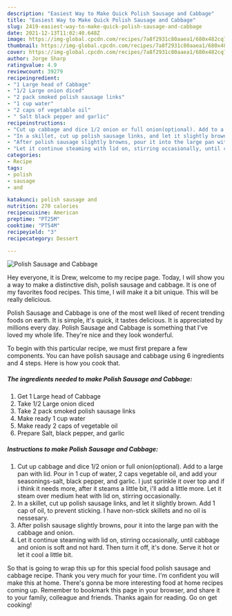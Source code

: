 ```yaml
---
description: "Easiest Way to Make Quick Polish Sausage and Cabbage"
title: "Easiest Way to Make Quick Polish Sausage and Cabbage"
slug: 2419-easiest-way-to-make-quick-polish-sausage-and-cabbage
date: 2021-12-13T11:02:40.648Z
image: https://img-global.cpcdn.com/recipes/7a8f2931c80aaea1/680x482cq70/polish-sausage-and-cabbage-recipe-main-photo.jpg
thumbnail: https://img-global.cpcdn.com/recipes/7a8f2931c80aaea1/680x482cq70/polish-sausage-and-cabbage-recipe-main-photo.jpg
cover: https://img-global.cpcdn.com/recipes/7a8f2931c80aaea1/680x482cq70/polish-sausage-and-cabbage-recipe-main-photo.jpg
author: Jorge Sharp
ratingvalue: 4.9
reviewcount: 39279
recipeingredient:
- "1 Large head of Cabbage"
- "1/2 Large onion diced"
- "2 pack smoked polish sausage links"
- "1 cup water"
- "2 caps of vegetable oil"
- " Salt black pepper and garlic"
recipeinstructions:
- "Cut up cabbage and dice 1/2 onion or full onion(optional). Add to a large pan with lid. Pour in 1 cup of water, 2 caps vegetable oil, and add your seasonings-salt, black pepper, and garlic. I just sprinkle it over top and if i think it needs more, after it steams a little bit, i&#39;ll add a little more. Let it steam over medium heat with lid on, stirring occasionally."
- "In a skillet, cut up polish sausage links, and let it slightly brown. Add 1 cap of oil, to prevent sticking. I have non-stick skillets and no oil is nessesary."
- "After polish sausage slightly browns, pour it into the large pan with the cabbage and onion."
- "Let it continue steaming with lid on, stirring occasionally, until cabbage and onion is soft and not hard. Then turn it off, it&#39;s done. Serve it hot or let it cool a little bit."
categories:
- Recipe
tags:
- polish
- sausage
- and

katakunci: polish sausage and 
nutrition: 270 calories
recipecuisine: American
preptime: "PT25M"
cooktime: "PT54M"
recipeyield: "3"
recipecategory: Dessert

---
```



![Polish Sausage and Cabbage](https://img-global.cpcdn.com/recipes/7a8f2931c80aaea1/680x482cq70/polish-sausage-and-cabbage-recipe-main-photo.jpg)

Hey everyone, it is Drew, welcome to my recipe page. Today, I will show you a way to make a distinctive dish, polish sausage and cabbage. It is one of my favorites food recipes. This time, I will make it a bit unique. This will be really delicious.



Polish Sausage and Cabbage is one of the most well liked of recent trending foods on earth. It is simple, it's quick, it tastes delicious. It is appreciated by millions every day. Polish Sausage and Cabbage is something that I've loved my whole life. They're nice and they look wonderful.


To begin with this particular recipe, we must first prepare a few components. You can have polish sausage and cabbage using 6 ingredients and 4 steps. Here is how you cook that.

<!--inarticleads1-->

##### The ingredients needed to make Polish Sausage and Cabbage:

1. Get 1 Large head of Cabbage
1. Take 1/2 Large onion diced
1. Take 2 pack smoked polish sausage links
1. Make ready 1 cup water
1. Make ready 2 caps of vegetable oil
1. Prepare  Salt, black pepper, and garlic




<!--inarticleads2-->

##### Instructions to make Polish Sausage and Cabbage:

1. Cut up cabbage and dice 1/2 onion or full onion(optional). Add to a large pan with lid. Pour in 1 cup of water, 2 caps vegetable oil, and add your seasonings-salt, black pepper, and garlic. I just sprinkle it over top and if i think it needs more, after it steams a little bit, i&#39;ll add a little more. Let it steam over medium heat with lid on, stirring occasionally.
1. In a skillet, cut up polish sausage links, and let it slightly brown. Add 1 cap of oil, to prevent sticking. I have non-stick skillets and no oil is nessesary.
1. After polish sausage slightly browns, pour it into the large pan with the cabbage and onion.
1. Let it continue steaming with lid on, stirring occasionally, until cabbage and onion is soft and not hard. Then turn it off, it&#39;s done. Serve it hot or let it cool a little bit.




So that is going to wrap this up for this special food polish sausage and cabbage recipe. Thank you very much for your time. I'm confident you will make this at home. There's gonna be more interesting food at home recipes coming up. Remember to bookmark this page in your browser, and share it to your family, colleague and friends. Thanks again for reading. Go on get cooking!
